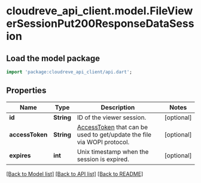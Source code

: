 # cloudreve_api_client.model.FileViewerSessionPut200ResponseDataSession

## Load the model package
```dart
import 'package:cloudreve_api_client/api.dart';
```

## Properties
Name | Type | Description | Notes
------------ | ------------- | ------------- | -------------
**id** | **String** | ID of the viewer session. | [optional] 
**accessToken** | **String** | [AccessToken](https://learn.microsoft.com/en-us/microsoft-365/cloud-storage-partner-program/rest/concepts#access-token) that can be used to get/update the file via WOPI protocol. | [optional] 
**expires** | **int** | Unix timestamp when the session is expired. | [optional] 

[[Back to Model list]](../README.md#documentation-for-models) [[Back to API list]](../README.md#documentation-for-api-endpoints) [[Back to README]](../README.md)



